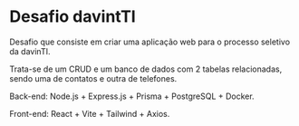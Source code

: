 # Desafio davintTI
Desafio que consiste em criar uma aplicação web para o processo seletivo da davinTI.

Trata-se de um CRUD e um banco de dados com 2 tabelas relacionadas, sendo uma de contatos e outra de telefones.


Back-end: Node.js + Express.js + Prisma + PostgreSQL + Docker.

Front-end: React + Vite + Tailwind + Axios.
